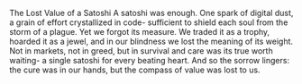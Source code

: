 The Lost Value of a Satoshi
A satoshi was enough.
One spark of digital dust,
a grain of effort crystallized in code-
sufficient to shield each soul
from the storm of a plague.
Yet we forgot its measure.
We traded it as a trophy,
hoarded it as a jewel,
and in our blindness
we lost the meaning of its weight.
Not in markets,
not in greed,
but in survival and care
was its true worth waiting-
a single satoshi
for every beating heart.
And so the sorrow lingers:
the cure was in our hands,
but the compass of value
was lost to us.
